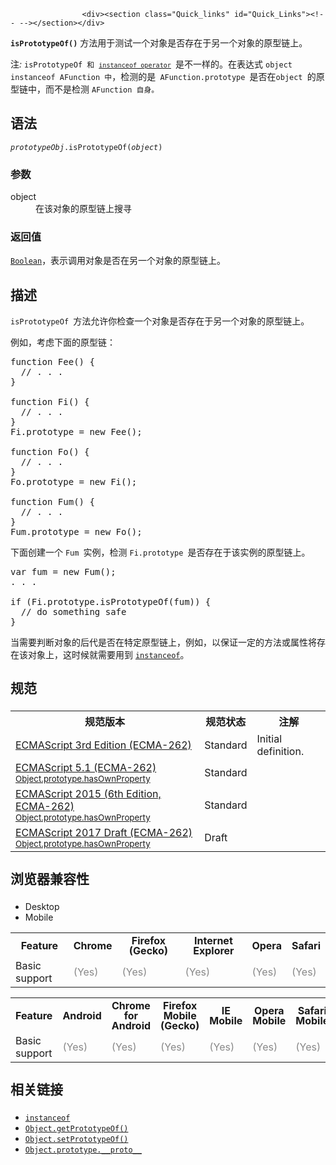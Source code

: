 
                
                  
                    <div><section class="Quick_links" id="Quick_Links"><!-- --></section></div>

<p><strong><code>isPrototypeOf()</code></strong> &#x65B9;&#x6CD5;&#x7528;&#x4E8E;&#x6D4B;&#x8BD5;&#x4E00;&#x4E2A;&#x5BF9;&#x8C61;&#x662F;&#x5426;&#x5B58;&#x5728;&#x4E8E;&#x53E6;&#x4E00;&#x4E2A;&#x5BF9;&#x8C61;&#x7684;&#x539F;&#x578B;&#x94FE;&#x4E0A;&#x3002;</p>

<div class="note">&#x6CE8;<em>:</em> <code>isPrototypeOf &#x548C; <a title="instanceof &#x8FD0;&#x7B97;&#x7B26;&#x7528;&#x6765;&#x6D4B;&#x8BD5;&#x4E00;&#x4E2A;&#x5BF9;&#x8C61;&#x5728;&#x5176;&#x539F;&#x578B;&#x94FE;&#x4E2D;&#x662F;&#x5426;&#x5B58;&#x5728;&#x4E00;&#x4E2A;&#x6784;&#x9020;&#x51FD;&#x6570;&#x7684;&#xA0;prototype&#xA0;&#x5C5E;&#x6027;&#x3002;" href="/zh-CN/docs/Web/JavaScript/Reference/Operators/instanceof"><code>instanceof operator</code></a> </code>&#x662F;&#x4E0D;&#x4E00;&#x6837;&#x7684;&#x3002;&#x5728;&#x8868;&#x8FBE;&#x5F0F; <code>object instanceof AFunction &#x4E2D;</code>&#xFF0C;&#x68C0;&#x6D4B;&#x7684;&#x662F;<code> AFunction.prototype </code>&#x662F;&#x5426;&#x5728;<code>object </code>&#x7684;&#x539F;&#x578B;&#x94FE;&#x4E2D;&#xFF0C;&#x800C;&#x4E0D;&#x662F;&#x68C0;&#x6D4B; <code>AFunction &#x81EA;&#x8EAB;&#x3002;</code></div>

<h2 name="Syntax" id="Syntax">&#x8BED;&#x6CD5;</h2>

<pre class="syntaxbox"><code><em>prototypeObj</em>.isPrototypeOf(<em>object</em>)</code></pre>

<h3 name="Parameters" id="Parameters">&#x53C2;&#x6570;</h3>

<dl>
 <dt>object</dt>
 <dd>&#x5728;&#x8BE5;&#x5BF9;&#x8C61;&#x7684;&#x539F;&#x578B;&#x94FE;&#x4E0A;&#x641C;&#x5BFB;</dd>
</dl>

<h3 id="&#x8FD4;&#x56DE;&#x503C;">&#x8FD4;&#x56DE;&#x503C;</h3>

<p><a title="&#x6B64;&#x9875;&#x9762;&#x4ECD;&#x672A;&#x88AB;&#x672C;&#x5730;&#x5316;, &#x671F;&#x5F85;&#x60A8;&#x7684;&#x7FFB;&#x8BD1;!" href="/zh-CN/docs/Web/JavaScript/Reference/Boolean"><code>Boolean</code></a>&#xFF0C;&#x8868;&#x793A;&#x8C03;&#x7528;&#x5BF9;&#x8C61;&#x662F;&#x5426;&#x5728;&#x53E6;&#x4E00;&#x4E2A;&#x5BF9;&#x8C61;&#x7684;&#x539F;&#x578B;&#x94FE;&#x4E0A;&#x3002;</p>

<h2 name="Description" id="Description">&#x63CF;&#x8FF0;</h2>

<p><code>isPrototypeOf&#xA0;</code>&#x65B9;&#x6CD5;&#x5141;&#x8BB8;&#x4F60;&#x68C0;&#x67E5;&#x4E00;&#x4E2A;&#x5BF9;&#x8C61;&#x662F;&#x5426;&#x5B58;&#x5728;&#x4E8E;&#x53E6;&#x4E00;&#x4E2A;&#x5BF9;&#x8C61;&#x7684;&#x539F;&#x578B;&#x94FE;&#x4E0A;&#x3002;</p>

<p>&#x4F8B;&#x5982;&#xFF0C;&#x8003;&#x8651;&#x4E0B;&#x9762;&#x7684;&#x539F;&#x578B;&#x94FE;&#xFF1A;</p>

<pre class="brush: js">function Fee() {
  // . . .
}

function Fi() {
  // . . .
}
Fi.prototype = new Fee();

function Fo() {
  // . . .
}
Fo.prototype = new Fi();

function Fum() {
  // . . .
}
Fum.prototype = new Fo();</pre>

<p>&#x4E0B;&#x9762;&#x521B;&#x5EFA;&#x4E00;&#x4E2A;&#xA0;<code>Fum&#xA0;</code>&#x5B9E;&#x4F8B;&#xFF0C;&#x68C0;&#x6D4B;&#xA0;<code>Fi.prototype&#xA0;</code>&#x662F;&#x5426;&#x5B58;&#x5728;&#x4E8E;&#x8BE5;&#x5B9E;&#x4F8B;&#x7684;&#x539F;&#x578B;&#x94FE;&#x4E0A;&#x3002;</p>

<pre class="brush: js">var fum = new Fum();
. . .

if (Fi.prototype.isPrototypeOf(fum)) {
  // do something safe
}</pre>

<p><span lang="zh-CN" class="short_text" id="result_box"><span>&#x5F53;&#x9700;&#x8981;&#x5224;&#x65AD;&#x5BF9;&#x8C61;&#x7684;&#x540E;&#x4EE3;&#x662F;&#x5426;&#x5728;&#x7279;&#x5B9A;</span><span>&#x539F;&#x578B;&#x94FE;</span><span>&#x4E0A;</span></span><span lang="zh-CN" class="short_text"><span>&#xFF0C;</span><span>&#x4F8B;&#x5982;</span><span>&#xFF0C;</span><span>&#x4EE5;&#x4FDD;&#x8BC1;</span><span>&#x4E00;&#x5B9A;&#x7684;</span><span>&#x65B9;&#x6CD5;&#x6216;&#x5C5E;&#x6027;</span><span>&#x5C06;&#x5B58;&#x5728;</span><span>&#x8BE5;&#x5BF9;&#x8C61;&#x4E0A;</span><span>&#xFF0C;&#x8FD9;&#x65F6;&#x5019;&#x5C31;&#x9700;&#x8981;&#x7528;&#x5230; </span></span><a title="instanceof &#x8FD0;&#x7B97;&#x7B26;&#x7528;&#x6765;&#x6D4B;&#x8BD5;&#x4E00;&#x4E2A;&#x5BF9;&#x8C61;&#x5728;&#x5176;&#x539F;&#x578B;&#x94FE;&#x4E2D;&#x662F;&#x5426;&#x5B58;&#x5728;&#x4E00;&#x4E2A;&#x6784;&#x9020;&#x51FD;&#x6570;&#x7684;&#xA0;prototype&#xA0;&#x5C5E;&#x6027;&#x3002;" href="/zh-CN/docs/Web/JavaScript/Reference/Operators/instanceof"><code>instanceof</code></a><span lang="zh-CN" class="short_text"><span>&#x3002;</span></span></p>

<h2 style="margin-bottom: 20px; line-height: 30px;" id="&#x89C4;&#x8303;">&#x89C4;&#x8303;</h2>

<table class="standard-table">
 <tbody>
  <tr>
   <th scope="col">&#x89C4;&#x8303;&#x7248;&#x672C;</th>
   <th scope="col">&#x89C4;&#x8303;&#x72B6;&#x6001;</th>
   <th scope="col">&#x6CE8;&#x89E3;</th>
  </tr>
  <tr>
   <td><a lang="en" hreflang="en" class="external" href="http://www.ecma-international.org/publications/files/ECMA-ST-ARCH/ECMA-262,%203rd%20edition,%20December%201999.pdf" title="ECMAScript 3rd Edition (ECMA-262)">ECMAScript 3rd Edition (ECMA-262)</a></td>
   <td><span class="spec-Standard">Standard</span></td>
   <td>Initial definition.</td>
  </tr>
  <tr>
   <td><a lang="en" hreflang="en" href="http://www.ecma-international.org/ecma-262/5.1/#sec-15.2.4.5" class="external">ECMAScript 5.1 (ECMA-262)<br><small lang="zh-CN">Object.prototype.hasOwnProperty</small></a></td>
   <td><span class="spec-Standard">Standard</span></td>
   <td>&#xA0;</td>
  </tr>
  <tr>
   <td><a lang="en" hreflang="en" href="http://www.ecma-international.org/ecma-262/6.0/#sec-object.prototype.hasownproperty" class="external">ECMAScript 2015 (6th Edition, ECMA-262)<br><small lang="zh-CN">Object.prototype.hasOwnProperty</small></a></td>
   <td><span class="spec-Standard">Standard</span></td>
   <td>&#xA0;</td>
  </tr>
  <tr>
   <td><a lang="en" hreflang="en" href="https://tc39.github.io/ecma262/#sec-object.prototype.hasownproperty" class="external">ECMAScript 2017 Draft (ECMA-262)<br><small lang="zh-CN">Object.prototype.hasOwnProperty</small></a></td>
   <td><span class="spec-Draft">Draft</span></td>
   <td>&#xA0;</td>
  </tr>
 </tbody>
</table>

<h2 style="margin-bottom: 20px; line-height: 30px;" id="&#x6D4F;&#x89C8;&#x5668;&#x517C;&#x5BB9;&#x6027;">&#x6D4F;&#x89C8;&#x5668;&#x517C;&#x5BB9;&#x6027;</h2>

<p></p><div class="htab">
    <a name="AutoCompatibilityTable" id="AutoCompatibilityTable"></a>
    <ul>
        <li class="selected"><a>Desktop</a></li>
        <li><a>Mobile</a></li>
    </ul>
</div><p></p>

<div id="compat-desktop">
<table class="compat-table">
 <tbody>
  <tr>
   <th style="line-height: 16px;">Feature</th>
   <th style="line-height: 16px;">Chrome</th>
   <th style="line-height: 16px;">Firefox (Gecko)</th>
   <th style="line-height: 16px;">Internet Explorer</th>
   <th style="line-height: 16px;">Opera</th>
   <th style="line-height: 16px;">Safari</th>
  </tr>
  <tr>
   <td>Basic support</td>
   <td><span title="Please update this with the earliest version of support." style="color: #888;">(Yes)</span></td>
   <td><span title="Please update this with the earliest version of support." style="color: #888;">(Yes)</span></td>
   <td><span title="Please update this with the earliest version of support." style="color: #888;">(Yes)</span></td>
   <td><span title="Please update this with the earliest version of support." style="color: #888;">(Yes)</span></td>
   <td><span title="Please update this with the earliest version of support." style="color: #888;">(Yes)</span></td>
  </tr>
 </tbody>
</table>
</div>

<div id="compat-mobile">
<table class="compat-table">
 <tbody>
  <tr>
   <th style="line-height: 16px;">Feature</th>
   <th style="line-height: 16px;">Android</th>
   <th style="line-height: 16px;">Chrome for Android</th>
   <th style="line-height: 16px;">Firefox Mobile (Gecko)</th>
   <th style="line-height: 16px;">IE Mobile</th>
   <th style="line-height: 16px;">Opera Mobile</th>
   <th style="line-height: 16px;">Safari Mobile</th>
  </tr>
  <tr>
   <td>Basic support</td>
   <td><span title="Please update this with the earliest version of support." style="color: #888;">(Yes)</span></td>
   <td><span title="Please update this with the earliest version of support." style="color: #888;">(Yes)</span></td>
   <td><span title="Please update this with the earliest version of support." style="color: #888;">(Yes)</span></td>
   <td><span title="Please update this with the earliest version of support." style="color: #888;">(Yes)</span></td>
   <td><span title="Please update this with the earliest version of support." style="color: #888;">(Yes)</span></td>
   <td><span title="Please update this with the earliest version of support." style="color: #888;">(Yes)</span></td>
  </tr>
 </tbody>
</table>
</div>

<h2 style="margin-bottom: 20px; line-height: 30px;" name="See_Also" id="See_Also">&#x76F8;&#x5173;&#x94FE;&#x63A5;</h2>

<ul>
 <li><a title="instanceof &#x8FD0;&#x7B97;&#x7B26;&#x7528;&#x6765;&#x6D4B;&#x8BD5;&#x4E00;&#x4E2A;&#x5BF9;&#x8C61;&#x5728;&#x5176;&#x539F;&#x578B;&#x94FE;&#x4E2D;&#x662F;&#x5426;&#x5B58;&#x5728;&#x4E00;&#x4E2A;&#x6784;&#x9020;&#x51FD;&#x6570;&#x7684;&#xA0;prototype&#xA0;&#x5C5E;&#x6027;&#x3002;" href="/zh-CN/docs/Web/JavaScript/Reference/Operators/instanceof"><code>instanceof</code></a></li>
 <li><a title="Object.getPrototypeOf() &#x65B9;&#x6CD5;&#x8FD4;&#x56DE;&#x6307;&#x5B9A;&#x5BF9;&#x8C61;&#x7684;&#x539F;&#x578B;&#xFF08;&#x4E5F;&#x5C31;&#x662F;&#x8BE5;&#x5BF9;&#x8C61;&#x5185;&#x90E8;&#x5C5E;&#x6027;[[Prototype]]&#x7684;&#x503C;&#xFF09;&#x3002;" href="/zh-CN/docs/Web/JavaScript/Reference/Global_Objects/Object/getPrototypeOf"><code>Object.getPrototypeOf()</code></a></li>
 <li>
  <div><a title="&#x5C06;&#x4E00;&#x4E2A;&#x6307;&#x5B9A;&#x7684;&#x5BF9;&#x8C61;&#x7684;&#x539F;&#x578B;&#x8BBE;&#x7F6E;&#x4E3A;&#x53E6;&#x4E00;&#x4E2A;&#x5BF9;&#x8C61;&#x6216;&#x8005;null(&#x65E2;&#x5BF9;&#x8C61;&#x7684;[[Prototype]]&#x5185;&#x90E8;&#x5C5E;&#x6027;)." href="/zh-CN/docs/Web/JavaScript/Reference/Global_Objects/Object/setPrototypeOf"><code>Object.setPrototypeOf()</code></a></div>
 </li>
 <li><a title="&#x6B64;&#x9875;&#x9762;&#x4ECD;&#x672A;&#x88AB;&#x672C;&#x5730;&#x5316;, &#x671F;&#x5F85;&#x60A8;&#x7684;&#x7FFB;&#x8BD1;!" href="/zh-CN/docs/Web/JavaScript/Reference/Global_Objects/Object/__proto__" class="new"><code>Object.prototype.__proto__</code></a>&#xA0;</li>
</ul>
                  
                
              